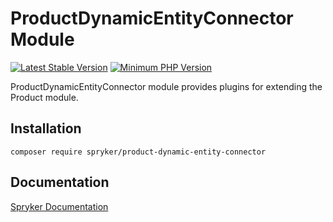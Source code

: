 # ProductDynamicEntityConnector Module
[![Latest Stable Version](https://poser.pugx.org/spryker/product-dynamic-entity-connector/v/stable.svg)](https://packagist.org/packages/spryker/product-dynamic-entity-connector)
[![Minimum PHP Version](https://img.shields.io/badge/php-%3E%3D%208.1-8892BF.svg)](https://php.net/)

ProductDynamicEntityConnector module provides plugins for extending the Product module.

## Installation

```
composer require spryker/product-dynamic-entity-connector
```

## Documentation

[Spryker Documentation](https://docs.spryker.com)
